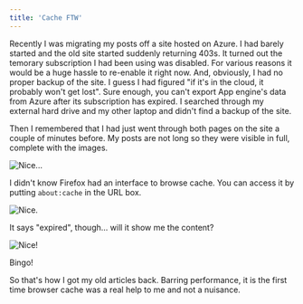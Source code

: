 ```yaml
---
title: 'Cache FTW'
---
```


Recently I was migrating my posts off a site hosted on Azure. I had barely started and the old site started suddenly returning 403s. It turned out the temorary subscription I had been using was disabled. For various reasons it would be a huge hassle to re-enable it right now. And, obviously, I had no proper backup of the site. I guess I had figured "if it's in the cloud, it probably won't get lost". Sure enough, you can't export App engine's data from Azure after its subscription has expired. I searched through my external hard drive and my other laptop and didn't find a backup of the site.

Then I remembered that I had just went through both pages on the site a couple of minutes before. My posts are not long so they were visible in full, complete with the images.

![Nice...](/assetss/2020-06-05-cache-ftw/1.png)

I didn't know Firefox had an interface to browse cache. You can access it by putting `about:cache` in the URL box.

![Nice.](/assetss/2020-06-05-cache-ftw/2.png)

It says "expired", though... will it show me the content?

![Nice!](/assetss/2020-06-05-cache-ftw/3.png)

Bingo!

So that's how I got my old articles back. Barring performance, it is the first time browser cache was a real help to me and not a nuisance.
